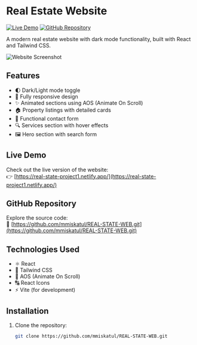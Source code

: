 # Real Estate Website

[![Live Demo](https://img.shields.io/badge/demo-live-green)](https://real-state-project1.netlify.app/)
[![GitHub Repository](https://img.shields.io/badge/repo-GitHub-blue)](https://github.com/mmiskatul/REAL-STATE-WEB.git)

A modern real estate website with dark mode functionality, built with React and Tailwind CSS.

![Website Screenshot](https://via.placeholder.com/800x500?text=Real+Estate+Website+Screenshot)

## Features

- 🌓 Dark/Light mode toggle
- 📱 Fully responsive design
- ✨ Animated sections using AOS (Animate On Scroll)
- 🏠 Property listings with detailed cards
- 📧 Functional contact form
- 🔍 Services section with hover effects
- 🖼️ Hero section with search form

## Live Demo

Check out the live version of the website:  
👉 [https://real-state-project1.netlify.app/](https://real-state-project1.netlify.app/)

## GitHub Repository

Explore the source code:  
🔗 [https://github.com/mmiskatul/REAL-STATE-WEB.git](https://github.com/mmiskatul/REAL-STATE-WEB.git)

## Technologies Used

- ⚛️ React
- 🎨 Tailwind CSS
- 🚀 AOS (Animate On Scroll)
- 🔠 React Icons
- ⚡ Vite (for development)

## Installation

1. Clone the repository:
   ```bash
   git clone https://github.com/mmiskatul/REAL-STATE-WEB.git
